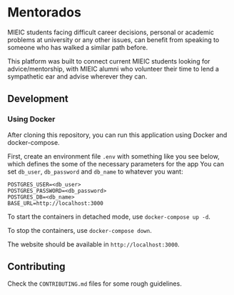 # Mentorados

MIEIC students facing difficult career decisions, personal or academic problems
at university or any other issues, can benefit from speaking to someone who has
walked a similar path before.

This platform was built to connect current MIEIC students looking for
advice/mentorship, with MIEIC alumni who volunteer their time to lend a
sympathetic ear and advise wherever they can.

## Development

### Using Docker

After cloning this repository, you can run this application using Docker and docker-compose.

First, create an environment file `.env` with something like you see below, which defines the some of the necessary parameters for the app You can set `db_user`, `db_password` and `db_name` to whatever you want:

```
POSTGRES_USER=<db_user>
POSTGRES_PASSWORD=<db_password>
POSTGRES_DB=<db_name>
BASE_URL=http://localhost:3000
```

To start the containers in detached mode, use `docker-compose up -d`.

To stop the containers, use `docker-compose down`.

The website should be available in `http://localhost:3000`.

## Contributing

Check the `CONTRIBUTING.md` files for some rough guidelines.
